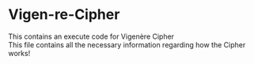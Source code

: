 # Vigen-re-Cipher
This contains an execute code for Vigenère Cipher
<br>
This file contains all the necessary information regarding how the Cipher works!
